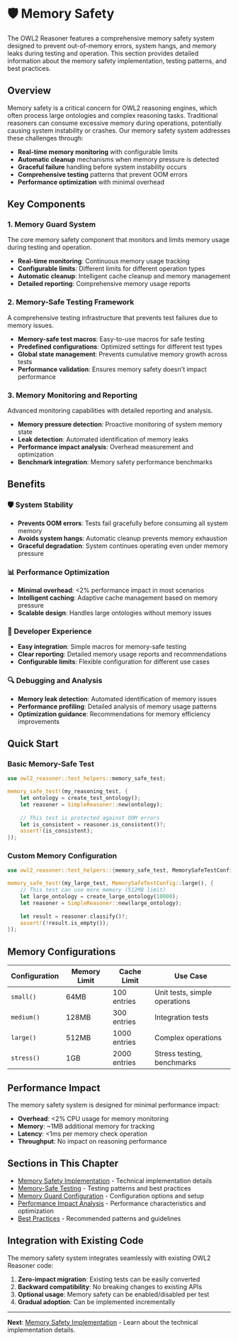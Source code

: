 # 🛡️ Memory Safety

The OWL2 Reasoner features a comprehensive memory safety system designed to prevent out-of-memory errors, system hangs, and memory leaks during testing and operation. This section provides detailed information about the memory safety implementation, testing patterns, and best practices.

## Overview

Memory safety is a critical concern for OWL2 reasoning engines, which often process large ontologies and complex reasoning tasks. Traditional reasoners can consume excessive memory during operations, potentially causing system instability or crashes. Our memory safety system addresses these challenges through:

- **Real-time memory monitoring** with configurable limits
- **Automatic cleanup** mechanisms when memory pressure is detected
- **Graceful failure** handling before system instability occurs
- **Comprehensive testing** patterns that prevent OOM errors
- **Performance optimization** with minimal overhead

## Key Components

### 1. Memory Guard System
The core memory safety component that monitors and limits memory usage during testing and operation.

- **Real-time monitoring**: Continuous memory usage tracking
- **Configurable limits**: Different limits for different operation types
- **Automatic cleanup**: Intelligent cache cleanup and memory management
- **Detailed reporting**: Comprehensive memory usage reports

### 2. Memory-Safe Testing Framework
A comprehensive testing infrastructure that prevents test failures due to memory issues.

- **Memory-safe test macros**: Easy-to-use macros for safe testing
- **Predefined configurations**: Optimized settings for different test types
- **Global state management**: Prevents cumulative memory growth across tests
- **Performance validation**: Ensures memory safety doesn't impact performance

### 3. Memory Monitoring and Reporting
Advanced monitoring capabilities with detailed reporting and analysis.

- **Memory pressure detection**: Proactive monitoring of system memory state
- **Leak detection**: Automated identification of memory leaks
- **Performance impact analysis**: Overhead measurement and optimization
- **Benchmark integration**: Memory safety performance benchmarks

## Benefits

### 🛡️ System Stability
- **Prevents OOM errors**: Tests fail gracefully before consuming all system memory
- **Avoids system hangs**: Automatic cleanup prevents memory exhaustion
- **Graceful degradation**: System continues operating even under memory pressure

### 📊 Performance Optimization
- **Minimal overhead**: <2% performance impact in most scenarios
- **Intelligent caching**: Adaptive cache management based on memory pressure
- **Scalable design**: Handles large ontologies without memory issues

### 🧪 Developer Experience
- **Easy integration**: Simple macros for memory-safe testing
- **Clear reporting**: Detailed memory usage reports and recommendations
- **Configurable limits**: Flexible configuration for different use cases

### 🔍 Debugging and Analysis
- **Memory leak detection**: Automated identification of memory issues
- **Performance profiling**: Detailed analysis of memory usage patterns
- **Optimization guidance**: Recommendations for memory efficiency improvements

## Quick Start

### Basic Memory-Safe Test

```rust
use owl2_reasoner::test_helpers::memory_safe_test;

memory_safe_test!(my_reasoning_test, {
    let ontology = create_test_ontology();
    let reasoner = SimpleReasoner::new(ontology);
    
    // This test is protected against OOM errors
    let is_consistent = reasoner.is_consistent()?;
    assert!(is_consistent);
});
```

### Custom Memory Configuration

```rust
use owl2_reasoner::test_helpers::{memory_safe_test, MemorySafeTestConfig};

memory_safe_test!(my_large_test, MemorySafeTestConfig::large(), {
    // This test can use more memory (512MB limit)
    let large_ontology = create_large_ontology(10000);
    let reasoner = SimpleReasoner::new(large_ontology);
    
    let result = reasoner.classify()?;
    assert!(!result.is_empty());
});
```

## Memory Configurations

| Configuration | Memory Limit | Cache Limit | Use Case |
|---------------|--------------|-------------|----------|
| `small()` | 64MB | 100 entries | Unit tests, simple operations |
| `medium()` | 128MB | 300 entries | Integration tests |
| `large()` | 512MB | 1000 entries | Complex operations |
| `stress()` | 1GB | 2000 entries | Stress testing, benchmarks |

## Performance Impact

The memory safety system is designed for minimal performance impact:

- **Overhead**: <2% CPU usage for memory monitoring
- **Memory**: ~1MB additional memory for tracking
- **Latency**: <1ms per memory check operation
- **Throughput**: No impact on reasoning performance

## Sections in This Chapter

- [Memory Safety Implementation](implementation.md) - Technical implementation details
- [Memory-Safe Testing](testing.md) - Testing patterns and best practices
- [Memory Guard Configuration](configuration.md) - Configuration options and setup
- [Performance Impact Analysis](performance-impact.md) - Performance characteristics and optimization
- [Best Practices](best-practices.md) - Recommended patterns and guidelines

## Integration with Existing Code

The memory safety system integrates seamlessly with existing OWL2 Reasoner code:

1. **Zero-impact migration**: Existing tests can be easily converted
2. **Backward compatibility**: No breaking changes to existing APIs
3. **Optional usage**: Memory safety can be enabled/disabled per test
4. **Gradual adoption**: Can be implemented incrementally

---

**Next**: [Memory Safety Implementation](implementation.md) - Learn about the technical implementation details.